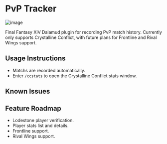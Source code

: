 # PvP Tracker

![image](https://github.com/wrath16/PvpStats/blob/master/images/example.PNG)


Final Fantasy XIV Dalamud plugin for recording PvP match history. Currently only supports Crystalline Conflict, with future plans for Frontline and Rival Wings support.

## Usage Instructions
* Matchs are recorded automatically.
* Enter `/ccstats` to open the Crystalline Conflict stats window.

## Known Issues

## Feature Roadmap
* Lodestone player verification.
* Player stats list and details.
* Frontline support.
* Rival Wings support.
